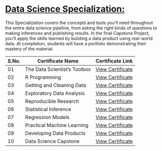 # [Data Science Specialization:](https://www.coursera.org/account/accomplishments/specialization/certificate/HR5GUPRFTGLL)
This Specialization covers the concepts and tools you'll need throughout the entire data science pipeline, from asking the right kinds of questions to making inferences and publishing results. In the final Capstone Project, you’ll apply the skills learned by building a data product using real-world data. At completion, students will have a portfolio demonstrating their mastery of the material.

S.No. | Certificate Name | Certificate Link
--- | --- | ---
01 | The Data Scientist’s Toolbox | [View Certificate](https://www.coursera.org/account/accomplishments/certificate/ES7GFH6C9E)
02 | R Programming | [View Certificate](https://www.coursera.org/account/accomplishments/certificate/ZQAJTCFWVD)
03 | Getting and Cleaning Data | [View Certificate](https://www.coursera.org/account/accomplishments/certificate/FSSSMLRCE5)
04 | Exploratory Data Analysis | [View Certificate](https://www.coursera.org/account/accomplishments/certificate/SUJ4U8HFF3)
05 | Reproducible Research | [View Certificate](https://www.coursera.org/account/accomplishments/certificate/T7HXAJKL6L)
06 | Statistical Inference | [View Certificate](https://www.coursera.org/account/accomplishments/certificate/8G6FYNJV7U)
07 | Regression Models | [View Certificate](https://www.coursera.org/account/accomplishments/certificate/9E8HNRENU3)
08 | Practical Machine Learning | [View Certificate](https://www.coursera.org/account/accomplishments/certificate/N8RCGWPSMQ)
09 | Developing Data Products | [View Certificate](https://www.coursera.org/account/accomplishments/certificate/9BDJEGZPAM)
10 | Data Science Capstone | [View Certificate](https://www.coursera.org/account/accomplishments/certificate/32JJSXQPRX)
